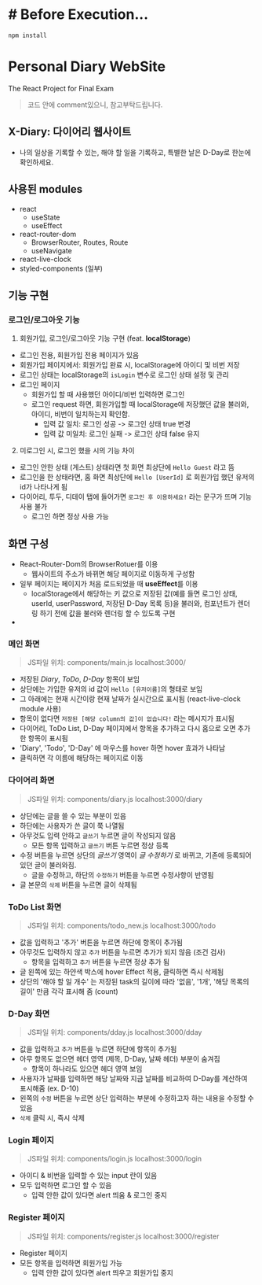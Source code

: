 # # Before Execution...

`npm install`

# Personal Diary WebSite

The React Project for Final Exam

> 코드 안에 comment있으니, 참고부탁드립니다.

## X-Diary: 다이어리 웹사이트

- 나의 일상을 기록할 수 있는, 해야 할 일을 기록하고, 특별한 날은 D-Day로 한눈에 확인하세요.

## 사용된 modules

- react
  - useState
  - useEffect
- react-router-dom
  - BrowserRouter, Routes, Route
  - useNavigate
- react-live-clock
- styled-components (일부)

## 기능 구현

### 로그인/로그아웃 기능

1. 회원가입, 로그인/로그아웃 기능 구현 (feat. **localStorage**)

- 로그인 전용, 회원가입 전용 페이지가 있음
- 회원가입 페이지에서: 회원가입 완료 시, localStorage에 아이디 및 비번 저장
- 로그인 상태는 localStorage의 `isLogin` 변수로 로그인 상태 설정 및 관리
- 로그인 페이지
  - 회원가입 할 때 사용했던 아이디/비번 입력하면 로그인
  - 로그인 request 하면, 회원가입할 때 localStorage에 저장했던 값을 불러와, 아이디, 비번이 일치하는지 확인함.
    - 입력 값 일치: 로그인 성공 -> 로그인 상태 true 변경
    - 입력 값 미일치: 로그인 실패 -> 로그인 상태 false 유지

2. 미로그인 시, 로그인 했을 시의 기능 차이

- 로그인 안한 상태 (게스트) 상태라면 첫 화면 최상단에 `Hello Guest` 라고 뜸
- 로그인을 한 상태라면, 홈 화면 최상단에 `Hello [UserId]` 로 회원가입 했던 유저의 id가 나타나게 됨
- 다이어리, 투두, 디데이 탭에 들어가면 `로그인 후 이용하세요!` 라는 문구가 뜨며 기능 사용 불가
  - 로그인 하면 정상 사용 가능

## 화면 구성

- React-Router-Dom의 BrowserRotuer를 이용
  - 웹사이트의 주소가 바뀌면 해당 페이지로 이동하게 구성함
- 일부 페이지는 페이지가 처음 로드되었을 때 **useEffect**를 이용
  - localStorage에서 해당하는 키 값으로 저장된 값(예를 들면 로그인 상태, userId, userPassword, 저장된 D-Day 목록 등)을 불러와, 컴포넌트가 렌더링 하기 전에 값을 불러와 렌더링 할 수 있도록 구현
-

### 메인 화면

> JS파일 위치: components/main.js
> localhost:3000/

- 저장된 _Diary_, _ToDo_, _D-Day_ 항목이 보임
- 상단에는 가입한 유저의 id 값이 `Hello [유저이름]`의 형태로 보임
- 그 아래에는 현재 시간이랑 현재 날짜가 실시간으로 표시됨 (react-live-clock module 사용)
- 항목이 없다면 `저장된 [해당 column의 값]이 없습니다!` 라는 메시지가 표시됨
- 다이어리, ToDo List, D-Day 페이지에서 항목을 추가하고 다시 홈으로 오면 추가한 항목이 표시됨
- 'Diary', 'Todo', 'D-Day' 에 마우스를 hover 하면 hover 효과가 나타남
- 클릭하면 각 이름에 해당하는 페이지로 이동

### 다이어리 화면

> JS파일 위치: components/diary.js
> localhost:3000/diary

- 상단에는 글을 쓸 수 있는 부분이 있음
- 하단에는 사용자가 쓴 글이 쭉 나열됨
- 아무것도 입력 안하고 `글쓰기` 누르면 글이 작성되지 않음
  - 모든 항목 입력하고 `글쓰기` 버튼 누르면 정상 등록
- 수정 버튼을 누르면 상단의 _글쓰기_ 영역이 _글 수정하기_ 로 바뀌고, 기존에 등록되어있던 글이 불러와짐.
  - 글을 수정하고, 하단의 `수정하기` 버튼을 누르면 수정사항이 반영됨
- 글 본문의 `삭제` 버튼을 누르면 글이 삭제됨

### ToDo List 화면

> JS파일 위치: components/todo_new.js
> localhost:3000/todo

- 값을 입력하고 '추가' 버튼을 누르면 하단에 항목이 추가됨
- 아무것도 입력하지 않고 `추가` 버튼을 누르면 추가가 되지 않음 (조건 검사)
  - 항목을 입력하고 `추가` 버튼을 누르면 정상 추가 됨
- 글 왼쪽에 있는 하얀색 박스에 hover Effect 적용, 클릭하면 즉시 삭제됨
- 상단의 '해야 할 일 개수' 는 저장된 task의 길이에 따라 '없음', '1개', '해당 목록의 길이' 만큼 각각 표시해 줌 (count)

### D-Day 화면

> JS파일 위치: components/dday.js
> localhost:3000/dday

- 값을 입력하고 `추가` 버튼을 누르면 하단에 항목이 추가됨
- 아무 항목도 없으면 헤더 영역 (제목, D-Day, 날짜 헤더) 부분이 숨겨짐
  - 항목이 하나라도 있으면 헤더 영역 보임
- 사용자가 날짜를 입력하면 해당 날짜와 지금 날짜를 비교하여 D-Day를 계산하여 표시해줌 (ex. D-10)
- 왼쪽의 `수정` 버튼을 누르면 상단 입력하는 부분에 수정하고자 하는 내용을 수정할 수 있음
- `삭제` 클릭 시, 즉시 삭제

### Login 페이지

> JS파일 위치: components/login.js
> localhost:3000/login

- 아이디 & 비번을 입력할 수 있는 input 란이 있음
- 모두 입력하면 로그인 할 수 있음
  - 입력 안한 값이 있다면 alert 띄움 & 로그인 중지

### Register 페이지

> JS파일 위치: components/register.js
> localhost:3000/register

- Register 페이지
- 모든 항목을 입력하면 회원가입 가능
  - 입력 안한 값이 있다면 alert 띄우고 회원가입 중지
